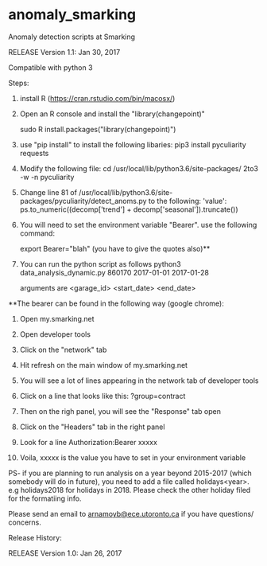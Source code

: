 # anomaly_smarking
Anomaly detection scripts at Smarking

RELEASE Version 1.1: Jan 30, 2017

Compatible with python 3

Steps:

   1. install R (https://cran.rstudio.com/bin/macosx/)
   
   2. Open an R console and install the "library(changepoint)"
        
        sudo R
        install.packages("library(changepoint)")
   
   3. use "pip install" to install the following libaries:
        pip3 install pyculiarity requests
   4. Modify the following file:
        cd /usr/local/lib/python3.6/site-packages/
        2to3 -w -n pyculiarity
        
   5. Change line 81 of /usr/local/lib/python3.6/site-packages/pyculiarity/detect_anoms.py to the following:
        'value': ps.to_numeric((decomp['trend'] + decomp['seasonal']).truncate())

   6. You will need to set the environment variable "Bearer". use the following command:

        export Bearer="blah" (you have to give the quotes also)**
     
   7. You can run the python script as follows
        python3 data_analysis_dynamic.py 860170 2017-01-01 2017-01-28
    
      arguments are <garage_id> <start_date> <end_date>

**The bearer can be found in the following way (google chrome):

1.  Open my.smarking.net
2.  Open developer tools
3.  Click on the "network" tab
4.  Hit refresh on the main window of my.smarking.net
5.  You will see a lot of lines appearing in the network tab of 
    developer tools
6.  Click on a line that looks like this:
    ?group=contract
7.  Then on the righ panel, you will see the "Response" tab open
8.  Click on the "Headers" tab in the right panel
9.  Look for a line
    Authorization:Bearer xxxxx
    
10. Voila, xxxxx is the value you have to set in your environment variable




PS- if you are planning to run analysis on a year beyond 2015-2017 (which somebody will do in future), you need to add a file called holidays\<year\>. e.g holidays2018 for holidays in 2018.  Please check the other holiday filed for the formatiing info.  

Please send an email to arnamoyb@ece.utoronto.ca if you have questions/ concerns.

Release History:

RELEASE Version 1.0: Jan 26, 2017
    
